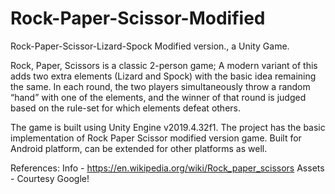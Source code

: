 # Rock-Paper-Scissor-Modified
Rock-Paper-Scissor-Lizard-Spock Modified version., a Unity Game.

Rock, Paper, Scissors is a classic 2-person game; A modern variant of this adds two extra elements (Lizard
and Spock) with the basic idea remaining the same. In each round, the two players simultaneously throw
a random “hand” with one of the elements, and the winner of that round is judged based on the rule-set
for which elements defeat others.

The game is built using Unity Engine v2019.4.32f1.
The project has the basic implementation of Rock Paper Scissor modified version game.
Built for Android platform, can be extended for other platforms as well.

References:
Info - https://en.wikipedia.org/wiki/Rock_paper_scissors
Assets - Courtesy Google!
